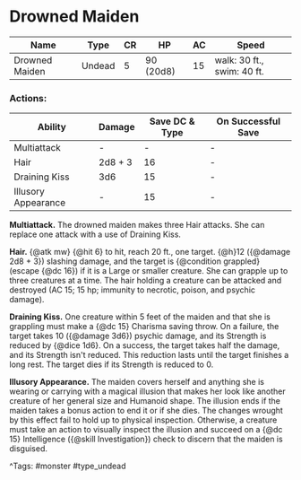 # Drowned Maiden

| Name | Type | CR | HP | AC | Speed |
|------|------|----|----|----|-------|
| Drowned Maiden | Undead | 5 | 90 (20d8) | 15 | walk: 30 ft., swim: 40 ft. |

### Actions:

| Ability | Damage | Save DC & Type | On Successful Save |
|---------|--------|----------------|--------------------|
| Multiattack | - | - | - |
| Hair | 2d8 + 3 | 16 | - |
| Draining Kiss | 3d6 | 15 | - |
| Illusory Appearance | - | 15 | - |


**Multiattack.** The drowned maiden makes three Hair attacks. She can replace one attack with a use of Draining Kiss.

**Hair.** {@atk mw} {@hit 6} to hit, reach 20 ft., one target. {@h}12 ({@damage 2d8 + 3}) slashing damage, and the target is {@condition grappled} (escape {@dc 16}) if it is a Large or smaller creature. She can grapple up to three creatures at a time. The hair holding a creature can be attacked and destroyed (AC 15; 15 hp; immunity to necrotic, poison, and psychic damage).

**Draining Kiss.** One creature within 5 feet of the maiden and that she is grappling must make a {@dc 15} Charisma saving throw. On a failure, the target takes 10 ({@damage 3d6}) psychic damage, and its Strength is reduced by {@dice 1d6}. On a success, the target takes half the damage, and its Strength isn't reduced. This reduction lasts until the target finishes a long rest. The target dies if its Strength is reduced to 0.

**Illusory Appearance.** The maiden covers herself and anything she is wearing or carrying with a magical illusion that makes her look like another creature of her general size and Humanoid shape. The illusion ends if the maiden takes a bonus action to end it or if she dies. The changes wrought by this effect fail to hold up to physical inspection. Otherwise, a creature must take an action to visually inspect the illusion and succeed on a {@dc 15} Intelligence ({@skill Investigation}) check to discern that the maiden is disguised.

^Tags: #monster #type_undead